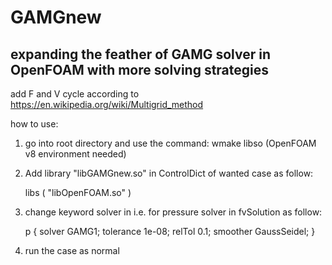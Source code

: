 # GAMGnew
## expanding the feather of GAMG solver in OpenFOAM with more solving strategies
add F and V cycle according to https://en.wikipedia.org/wiki/Multigrid_method

how to use:
1. go into root directory and use the command: wmake libso (OpenFOAM v8 environment needed)

2. Add library "libGAMGnew.so" in ControlDict of wanted case as follow:

      libs 
      (
            "libOpenFOAM.so"
      )
      
3. change keyword solver in i.e. for pressure solver in fvSolution as follow:

    p
    {
        solver          GAMG1;
        tolerance       1e-08;
        relTol          0.1;
        smoother        GaussSeidel;
    }

4. run the case as normal
